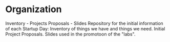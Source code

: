 # Organization
Inventory - Projects Proposals - Slides
Repository for the initial information of each Startup Day:
Inventory of things we have and things we need.
Initial Project Proposals.
Slides used in the promotoon of the "labs".

